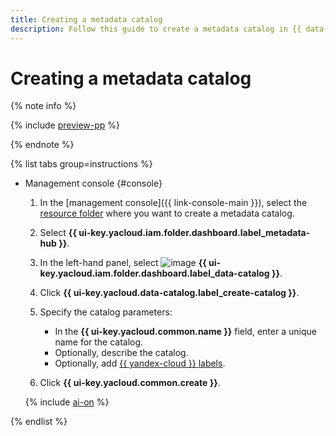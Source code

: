 ```yaml
---
title: Creating a metadata catalog
description: Follow this guide to create a metadata catalog in {{ data-catalog-full-name }}.
---
```


# Creating a metadata catalog


{% note info %}

{% include [preview-pp](../../../_includes/preview-pp.md) %}

{% endnote %}


{% list tabs group=instructions %}

- Management console {#console}

    1. In the [management console]({{ link-console-main }}), select the [resource folder](../../../resource-manager/concepts/resources-hierarchy.md#folder) where you want to create a metadata catalog.
    1. Select **{{ ui-key.yacloud.iam.folder.dashboard.label_metadata-hub }}**.
    1. In the left-hand panel, select ![image](../../../_assets/console-icons/folder-magnifier.svg) **{{ ui-key.yacloud.iam.folder.dashboard.label_data-catalog }}**.
    1. Click **{{ ui-key.yacloud.data-catalog.label_create-catalog }}**.
    1. Specify the catalog parameters:

       * In the **{{ ui-key.yacloud.common.name }}** field, enter a unique name for the catalog.
       * Optionally, describe the catalog.
       * Optionally, add [{{ yandex-cloud }} labels](../../../resource-manager/concepts/labels.md).

    1. Click **{{ ui-key.yacloud.common.create }}**.

    {% include [ai-on](../../../_includes/metadata-hub/data-catalog-ai-markup-on.md) %}

{% endlist %}
